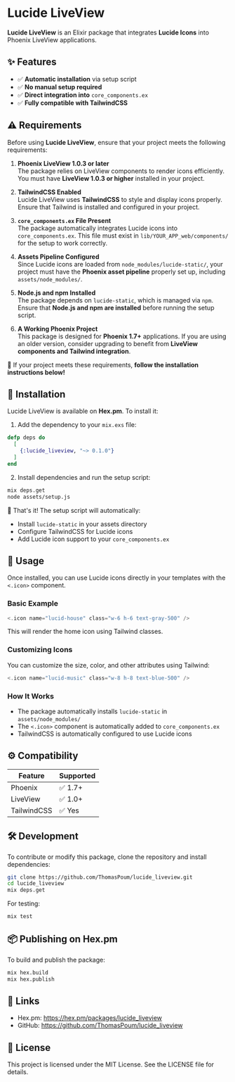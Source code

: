 # Lucide LiveView

<!-- MDOC -->

**Lucide LiveView** is an Elixir package that integrates **Lucide Icons** into Phoenix LiveView applications.

## ✨ Features

- ✅ **Automatic installation** via setup script
- ✅ **No manual setup required**
- ✅ **Direct integration into** `core_components.ex`
- ✅ **Fully compatible with TailwindCSS**


## ⚠️ Requirements

Before using **Lucide LiveView**, ensure that your project meets the following requirements:

1. **Phoenix LiveView 1.0.3 or later**  
   The package relies on LiveView components to render icons efficiently. You must have **LiveView 1.0.3 or higher** installed in your project.

2. **TailwindCSS Enabled**  
   Lucide LiveView uses **TailwindCSS** to style and display icons properly. Ensure that Tailwind is installed and configured in your project.

3. **`core_components.ex` File Present**  
   The package automatically integrates Lucide icons into `core_components.ex`. This file must exist in `lib/YOUR_APP_web/components/` for the setup to work correctly.

4. **Assets Pipeline Configured**  
   Since Lucide icons are loaded from `node_modules/lucide-static/`, your project must have the **Phoenix asset pipeline** properly set up, including `assets/node_modules/`.

5. **Node.js and npm Installed**  
   The package depends on `lucide-static`, which is managed via `npm`. Ensure that **Node.js and npm are installed** before running the setup script.

6. **A Working Phoenix Project**  
   This package is designed for **Phoenix 1.7+** applications. If you are using an older version, consider upgrading to benefit from **LiveView components and Tailwind integration**.

📌 If your project meets these requirements, **follow the installation instructions below!**


## 🚀 Installation

Lucide LiveView is available on **Hex.pm**. To install it:

1. Add the dependency to your `mix.exs` file:

```elixir
defp deps do
  [
    {:lucide_liveview, "~> 0.1.0"}
  ]
end
```

2. Install dependencies and run the setup script:

```sh
mix deps.get
node assets/setup.js
```

📌 That's it! The setup script will automatically:
- Install `lucide-static` in your assets directory
- Configure TailwindCSS for Lucide icons
- Add Lucide icon support to your `core_components.ex`

## 🎨 Usage

Once installed, you can use Lucide icons directly in your templates with the `<.icon>` component.

### Basic Example

```elixir
<.icon name="lucid-house" class="w-6 h-6 text-gray-500" />
```

This will render the home icon using Tailwind classes.

### Customizing Icons

You can customize the size, color, and other attributes using Tailwind:

```elixir
<.icon name="lucid-music" class="w-8 h-8 text-blue-500" />
```

### How It Works

- The package automatically installs `lucide-static` in `assets/node_modules/`
- The `<.icon>` component is automatically added to `core_components.ex`
- TailwindCSS is automatically configured to use Lucide icons

## ⚙️ Compatibility

| Feature      | Supported |
|--------------|-----------|
| Phoenix      | ✅ 1.7+   |
| LiveView     | ✅ 1.0+   |
| TailwindCSS  | ✅ Yes    |

## 🛠 Development

To contribute or modify this package, clone the repository and install dependencies:

```sh
git clone https://github.com/ThomasPoum/lucide_liveview.git
cd lucide_liveview
mix deps.get
```

For testing:

```sh
mix test
```

## 📦 Publishing on Hex.pm

To build and publish the package:

```sh
mix hex.build
mix hex.publish
```

## 🔗 Links

- Hex.pm: https://hex.pm/packages/lucide_liveview
- GitHub: https://github.com/ThomasPoum/lucide_liveview

## 📄 License

This project is licensed under the MIT License. See the LICENSE file for details.

<!-- MDOC -->
